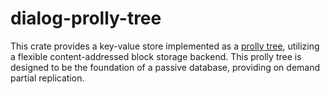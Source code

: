 # dialog-prolly-tree

This crate provides a key-value store implemented as a [prolly tree], utilizing
a flexible content-addressed block storage backend. This prolly tree is designed
to be the foundation of a passive database, providing on demand partial
replication.

[prolly tree]: https://www.dolthub.com/blog/2024-03-03-prolly-trees/

